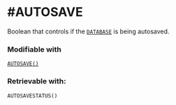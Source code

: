 # #AUTOSAVE
Boolean that controls if the [`DATABASE`](https://github.com/NeedleChat/NeedleDB/blob/docs/docs/DATABASE.md) is being autosaved.

### Modifiable with
[`AUTOSAVE()`](https://github.com/NeedleChat/NeedleDB/blob/docs/docs/DATABASE/methods/AUTOSAVE.md)

### Retrievable with:
`AUTOSAVESTATUS()`
